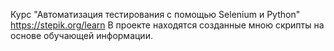Курс "Автоматизация тестирования с помощью Selenium и Python" 
https://stepik.org/learn
В проекте находятся созданные мною скрипты на основе обучающей информации.
